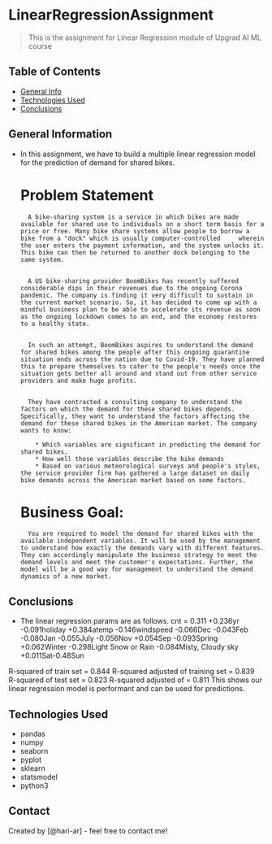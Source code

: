# LinearRegressionAssignment
> This is the assignment for Linear Regression module of Upgrad AI ML course


## Table of Contents
* [General Info](#general-information)
* [Technologies Used](#technologies-used)
* [Conclusions](#conclusions)

<!-- You can include any other section that is pertinent to your problem -->

## General Information
- In this assignment, we have to build a multiple linear regression model for the prediction of demand for shared bikes.

  # Problem Statement
        A bike-sharing system is a service in which bikes are made available for shared use to individuals on a short term basis for a price or free. Many bike share systems allow people to borrow a bike from a "dock" which is usually computer-controlled     wherein the user enters the payment information, and the system unlocks it. This bike can then be returned to another dock belonging to the same system.


        A US bike-sharing provider BoomBikes has recently suffered considerable dips in their revenues due to the ongoing Corona pandemic. The company is finding it very difficult to sustain in the current market scenario. So, it has decided to come up with a mindful business plan to be able to accelerate its revenue as soon as the ongoing lockdown comes to an end, and the economy restores to a healthy state. 


        In such an attempt, BoomBikes aspires to understand the demand for shared bikes among the people after this ongoing quarantine situation ends across the nation due to Covid-19. They have planned this to prepare themselves to cater to the people's needs once the situation gets better all around and stand out from other service providers and make huge profits.


        They have contracted a consulting company to understand the factors on which the demand for these shared bikes depends. Specifically, they want to understand the factors affecting the demand for these shared bikes in the American market. The company wants to know:

          * Which variables are significant in predicting the demand for shared bikes.
          * How well those variables describe the bike demands
          * Based on various meteorological surveys and people's styles, the service provider firm has gathered a large dataset on daily bike demands across the American market based on some factors. 


  # Business Goal:
        You are required to model the demand for shared bikes with the available independent variables. It will be used by the management to understand how exactly the demands vary with different features. They can accordingly manipulate the business strategy to meet the demand levels and meet the customer's expectations. Further, the model will be a good way for management to understand the demand dynamics of a new market. 

## Conclusions
- The linear regression params are as follows.
cnt = 0.311 +0.236yr -0.091holiday +0.384atemp -0.146windspeed -0.066Dec -0.043Feb -0.080Jan -0.055July -0.056Nov +0.054Sep -0.093Spring +0.062Winter -0.298Light Snow or Rain -0.084Misty, Cloudy sky +0.011Sat-0.48Sun

R-squared of train set = 0.844
R-squared adjusted of training set = 0.839
R-squared of test set = 0.823
R-squared adjusted of = 0.811
This shows our linear regression model is performant and can be used for predictions.
<!-- You don't have to answer all the questions - just the ones relevant to your project. -->


## Technologies Used
- pandas
- numpy
- seaborn
- pyplot
- sklearn
- statsmodel
- python3



## Contact
Created by [@hari-ar] - feel free to contact me!


<!-- Optional -->
<!-- ## License -->
<!-- This project is open source and available under the [... License](). -->

<!-- You don't have to include all sections - just the one's relevant to your project -->
